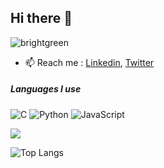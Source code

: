 ## Hi there 👋
![brightgreen](https://komarev.com/ghpvc/?username=xmonish)

<!-- - 💬 Ask me about : Tech, Marketing, Games, Psychology, Music, Travelling. -->
- 📫 Reach me : [Linkedin](https://www.linkedin.com/in/xmonish/), [Twitter](https://www.twitter.com/monishsingh26/)
##### Languages I use

![C](https://img.shields.io/badge/-C-000000?style=flat&logo=c)
![Python](https://img.shields.io/badge/-Python-000000?style=flat&logo=python)
![JavaScript](https://img.shields.io/badge/-JavaScript-000000?style=flat&logo=javascript)
<!-- ![C++](https://img.shields.io/badge/-C++-000000?style=flat&logo=c%2B%2B) -->




<img src="https://github-readme-stats.vercel.app/api?username=xmonish&&show_icons=true&title_color=ffffff&icon_color=bb2acf&text_color=daf7dc&bg_color=191919">

![Top Langs](https://github-readme-stats.vercel.app/api/top-langs/?username=xmonish&hide=scss&layout=compact&theme=tokyonight)



<!-- ####  Glad you opened my profile. Have a nice day! -->

<!-- ![picture](https://raw.githubusercontent.com/ProgrammerGaurav/programmergaurav/master/images/dino.gif) -->
